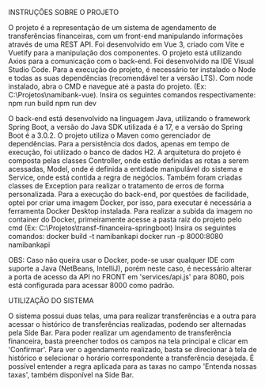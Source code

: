 INSTRUÇÕES SOBRE O PROJETO

O projeto é a representação de um sistema de agendamento de transferências financeiras, com um front-end manipulando informações através de uma REST API.
Foi desenvolvido em Vue 3, criado com Vite e Vuetify para a manipulação dos componentes.
O projeto está utilizando Axios para a comunicação com o back-end.
Foi desenvolvido na IDE Visual Studio Code.
Para a execução do projeto, é necessário ter instalado o Node e todas as suas dependências (recomendável ter a versão LTS).
Com node instalado, abra o CMD e navegue até a pasta do projeto. (Ex: C:\Projetos\namibank-vue).
Insira os seguintes comandos respectivamente:
npm run build
npm run dev

O back-end está desenvolvido na linguagem Java, utilizando o framework Spring Boot, a versão do Java SDK utilizada é a 17, e a versão do Spring Boot é a 3.0.2.
O projeto utiliza o Maven como gerenciador de dependências.
Para a persistência dos dados, apenas em tempo de execução, foi utilizado o banco de dados H2.
A arquitetura do projeto é composta pelas classes Controller, onde estão definidas as rotas a serem acessadas, Model, onde é definida a entidade manipulável do sistema e Service, onde está contida a regra de negócios. Também foram criadas classes de Exception para realizar o tratamento de erros de forma personalizada.
Para a execução do back-end, por questões de facilidade, optei por criar uma imagem Docker, por isso, para executar é necessária a ferramenta Docker Desktop instalada.
Para realizar a subida da imagem no container do Docker, primeiramente acesse a pasta raiz do projeto pelo cmd (Ex: C:\Projetos\transf-financeira-springboot)
Insira os seguintes comandos:
docker build -t namibankapi
docker run -p 8000:8080 namibankapi

OBS: Caso não queira usar o Docker, pode-se usar qualquer IDE com suporte a Java (NetBeans, IntelliJ), porém neste caso, é necessário alterar a porta de acesso da API no FRONT em 'services/api.js' para 8080, pois está configurada para acessar 8000 como padrão.

UTILIZAÇÃO DO SISTEMA

O sistema possui duas telas, uma para realizar transferências e a outra para acessar o histórico de transferências realizadas, podendo ser alternadas pela Side Bar.
Para poder realizar um agendamento de transferência financeira, basta preencher todos os campos na tela principal e clicar em 'Confirmar'. Para ver o agendamento realizado, basta se direcionar à tela de histórico e selecionar o horário correspondente a transferência desejada.
É possível entender a regra aplicada para as taxas no campo 'Entenda nossas taxas', também disponível na Side Bar.
